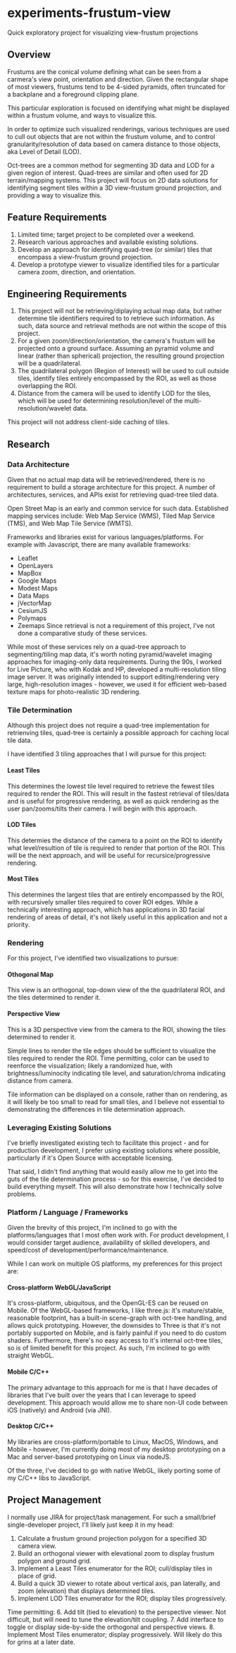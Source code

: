# experiments-frustum-view
Quick exploratory project for visualizing view-frustum projections

## Overview
Frustums are the conical volume defining what can be seen from a carmera's view point, orientation and direction.  Given the rectangular shape of most viewers, frustums tend to be 4-sided pyramids, often truncated for a backplane and a foreground clipping plane.

This particular exploration is focused on identifying what might be displayed within a frustum volume, and ways to visualize this.

In order to optimize such visualized renderings, various techniques are used to cull out objects that are not within the frustum volume, and to control granularity/resolution of data based on camera distance to those objects, aka Level of Detail (LOD).

Oct-trees are a common method for segmenting 3D data and LOD for a given region of interest.  Quad-trees are similar and often used for 2D terrain/mapping systems.  This project will focus on 2D data solutions for identifying segment tiles within a 3D view-frustum ground projection, and providing a way to visualize this.

## Feature Requirements
1. Limited time; target project to be completed over a weekend.
2. Research various approaches and available existing solutions.
3. Develop an approach for identifying quad-tree (or similar) tiles that encompass a view-frustum ground projection.
4. Develop a prototype viewer to visualize identified tiles for a particular camera zoom, direction, and orientation.

## Engineering Requirements
1. This project will not be retrieving/diplaying actual map data, but rather determine tile identifiers required to to retrieve such information.  As such, data source and retrieval methods are not within the scope of this project.
2. For a given zoom/direction/orientation, the camera's frustum will be projected onto a ground surface.  Assuming an pyramid volume and linear (rather than spherical) projection, the resulting ground projection will be a quadrilateral.
3. The quadrilateral polygon (Region of Interest) will be used to cull outside tiles, identify tiles entirely encompassed by the ROI, as well as those overlapping the ROI.
4. Distance from the camera will be used to identify LOD for the tiles, which will be used for determining resolution/level of the multi-resolution/wavelet data.

This project will not address client-side caching of tiles.

## Research
### Data Architecture
Given that no actual map data will be retrieved/rendered, there is no requirement to build a storage architecture for this project.  A number of architectures, services, and APIs exist for retrieving quad-tree tiled data.

Open Street Map is an early and common service for such data.  Established mapping services include: Web Map Service (WMS), Tiled Map Service (TMS), and Web Map Tile Service (WMTS).

Frameworks and libraries exist for various languages/platforms.  For example with Javascript, there are many available frameworks:
* Leaflet
* OpenLayers
* MapBox
* Google Maps
* Modest Maps
* Data Maps
* jVectorMap
* CesiumJS
* Polymaps
* Zeemaps
Since retrieval is not a requirement of this project, I've not done a comparative study of these services.

While most of these services rely on a quad-tree approach to segmenting/tiling map data, it's worth noting pyramid/wavelet imaging approaches for imaging-only data requirements.  During the 90s, I worked for Live Picture, who with Kodak and HP, developed a multi-resolution tiling image server.  It was originally intended to support editing/rendering very large, high-resolution images - however, we used it for efficient web-based texture maps for photo-realistic 3D rendering.

### Tile Determination
Although this project does not require a quad-tree implementation for retrienving tiles, quad-tree is certainly a possible approach for caching local tile data.

I have identified 3 tiling approaches that I will pursue for this project:
#### Least Tiles
This determines the lowest tile level required to retrieve the fewest tiles required to render the ROI.  This will result in the fastest retrieval of tiles/data and is useful for progressive rendering, as well as quick rendering as the user pan/zooms/tilts their camera.  I will begin with this approach.
#### LOD Tiles
This determies the distance of the camera to a point on the ROI to identify what level/resultion of tile is required to render that portion of the ROI.  This will be the next approach, and will be useful for recursice/progressive rendering.
#### Most Tiles
This determines the largest tiles that are entirely encompassed by the ROI, with recursively smaller tiles required to cover ROI edges.  While a technically interesting approach, which has applications in 3D facial rendering of areas of detail, it's not likely useful in this application and not a priority.

### Rendering
For this project, I've identified two visualizations to pursue:
#### Othogonal Map
This view is an orthogonal, top-down view of the the quadrilateral ROI, and the tiles determined to render it.
#### Perspective View
This is a 3D perspective view from the camera to the ROI, showing the tiles determined to render it.

Simple lines to render the tile edges should be sufficient to visualize the tiles required to render the ROI.  Time permitting, color can be used to reenforce the visualization; likely a randomized hue, with brightness/luminocity indicating tile level, and saturation/chroma indicating distance from camera.

Tile information can be displayed on a console, rather than on rendering, as it will likely be too small to read for small tiles, and I believe not essential to demonstrating the differences in tile determination approach.

### Leveraging Existing Solutions
I've briefly investigated existing tech to facilitate this project - and for production development, I prefer using existing solutions where possible, particularly if it's Open Source with acceptable licensing.

That said, I didn't find anything that would easily allow me to get into the guts of the tile determination process - so for this exercise, I've decided to build everything myself.  This will also demonstrate how I technically solve problems.

### Platform / Language / Frameworks
Given the brevity of this project, I'm inclined to go with the platforms/languages that I most often work with. For product development, I would consider target audience, availability of skilled developers, and speed/cost of development/performance/maintenance.

While I can work on multiple OS platforms, my preferences for this project are:
#### Cross-platform WebGL/JavaScript
It's cross-platform, ubiquitous, and the OpenGL-ES can be reused on Mobile.
Of the WebGL-based frameworks, I like three.js: it's mature/stable, reasonable footprint, has a built-in scene-graph with oct-tree handling, and allows quick prototyping.  However, the downsides to Three is that it's not portably supported on Mobile, and is fairly painful if you need to do custom shaders.  Furthermore, there's no easy access to it's internal oct-tree tiles, so is of limited benefit for this project.  As such, I'm inclined to go with straight WebGL.
#### Mobile C/C++
The primary advantage to this approach for me is that I have decades of libraries that I've built over the years that I can leverage to speed development. This approach would allow me to share non-UI code between iOS (natively) and Android (via JNI).
#### Desktop C/C++
My libraries are cross-platform/portable to Linux, MacOS, Windows, and Mobile - however, I'm currently doing most of my desktop prototyping on a Mac and server-based prototyping on Linux via nodeJS.

Of the three, I've decided to go with native WebGL, likely porting some of my C/C++ libs to JavaScript.

## Project Management
I normally use JIRA for project/task management.  For such a small/brief single-developer project, I'll likely just keep it in my head:

1. Calculate a frustum ground projection polygon for a specified 3D camera view.
2. Build an orthogonal viewer with elevational zoom to display frustum polygon and ground grid.
3. Implement a Least Tiles enumerator for the ROI; cull/display tiles in place of grid.
4. Build a quick 3D viewer to rotate about vertical axis, pan laterally, and zoom (elevation) that displays determined tiles.
5. Implement LOD Tiles enumerator for the ROI; display tiles progressively.

Time permitting:
6. Add tilt (tied to elevation) to the perspective viewer.  Not difficult, but will need to tune the elevation/tilt coupling.
7. Add interface to toggle or display side-by-side the orthogonal and perspective views.
8. Implement Most Tiles enumerator; display progressively. Will likely do this for grins at a later date.
